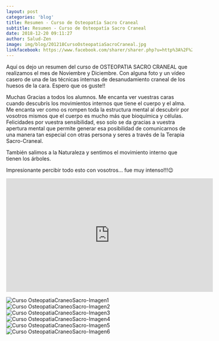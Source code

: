 ```yaml
---
layout: post
categories: 'blog'
title: Resumen - Curso de Osteopatía Sacro Craneal
subtitle: Resumen - Curso de Osteopatía Sacro Craneal
date: 2018-12-20 09:11:27
author: Salud-Zen
image: img/blog/201218CursoOsteopatiaSacroCraneal.jpg
linkfacebook: https://www.facebook.com/sharer/sharer.php?u=http%3A%2F%2Fwww.salud-zen.com%2Fblog%2F2018%2F12%2F20%2FCursos-ResumenOsteopatiaSacroCraneal.html&amp;src=sdkpreparse
---
```

Aquí os dejo un resumen del curso de OSTEOPATIA SACRO CRANEAL que realizamos el mes de Noviembre y Diciembre. Con alguna foto y un vídeo casero de una de las técnicas internas de desanudamiento craneal de los huesos de la cara. Espero que os guste!!

Muchas Gracias a todos los alumnos. Me encanta ver vuestras caras cuando descubrís los movimientos internos que tiene el cuerpo y el alma. Me encanta ver como os rompen toda la estructura mental al descubrir por vosotros mismos que el cuerpo es mucho más que bioquímica y células.
Felicidades por vuestra sensibilidad, eso solo se da gracias a vuestra apertura mental que permite generar esa posibilidad de comunicarnos de una manera tan especial con otras persona y seres a través de la Terapia Sacro-Craneal.

También salimos a la Naturaleza y sentimos el movimiento interno que tienen los árboles.

Impresionante percibir todo esto con vosotros... fue muy intenso!!!😉

<iframe src="https://www.facebook.com/plugins/video.php?href=https%3A%2F%2Fwww.facebook.com%2Fsaludzen.estilodevida%2Fvideos%2F2306777829553841%2F&show_text=0&width=560" width="560" height="308" style="border:none;overflow:hidden" scrolling="no" frameborder="0" allowTransparency="true" allowFullScreen="true"></iframe>

![Curso OsteopatiaCraneoSacro-Imagen1][img1]
![Curso OsteopatiaCraneoSacro-Imagen2][img2]
![Curso OsteopatiaCraneoSacro-Imagen3][img3]
![Curso OsteopatiaCraneoSacro-Imagen4][img4]
![Curso OsteopatiaCraneoSacro-Imagen5][img5]
![Curso OsteopatiaCraneoSacro-Imagen6][img6]


[img1]: {{site.url}}{{site.baseurl}}/img/blog/201218CursoOsteopatiaCraneoSacro-1.jpg

[img2]: {{site.url}}{{site.baseurl}}/img/blog/201218CursoOsteopatiaCraneoSacro-2.jpg

[img3]:{{site.url}}{{site.baseurl}}/img/blog/201218CursoOsteopatiaCraneoSacro-3.jpg
[img4]:{{site.url}}{{site.baseurl}}/img/blog/201218CursoOsteopatiaCraneoSacro-4.jpg
[img5]:{{site.url}}{{site.baseurl}}/img/blog/201218CursoOsteopatiaCraneoSacro-5.jpg  
[img6]:{{site.url}}{{site.baseurl}}/img/blog/201218CursoOsteopatiaCraneoSacro-6.jpg
